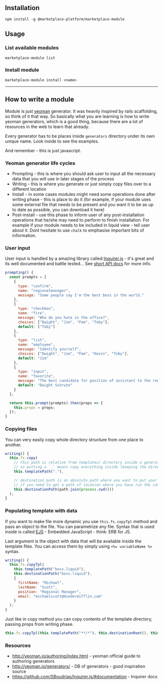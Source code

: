 ## Installation

`npm install -g @marketplace-platform/marketplace-module`

## Usage

### List available modules

`marketplace-module list`

### Install module

`marketplace-module install <name>`

---

## How to write a module

Module is just [yeoman](https://github.com/yeoman/yo) generator. It was heavily inspired by rails scaffolding, so think
of it that way. So basically what you are learning is how to write yeoman generators, which is a good thing, because
there are a lot of resources in the web to learn that already.

Every generator has to be places inside `generators` directory under its own unique name. Look inside to see the
examples.

And remember - this is just javascript.

### Yeoman generator life cycles

* Prompting - this is where you should ask user to input all the necessary data that you will use in later stages of the
  process
* Writing - this is where you generate or just simply copy files over to a different location
* Install - in some cases modules might need some operations done after writing phase - this is place to do it (for
  example, if your module uses some external file that needs to be present and you want it to be as up to date as
  possible, you can download it here)
* Post-install - use this phase to inform user of any post-installation operations that he/she may need to perform to
  finish installation. For example if your module needs to be included in liquid view - tell user about it. Dont
  hesitate to use `chalk` to emphasise important bits of information.

### User input

User input is handled by a amazing library called [Inquirer.js](https://github.com/SBoudrias/Inquirer.js/) - it's great
and its well documented and battle tested... See [short API docs](https://github.com/SBoudrias/Inquirer.js/#question)
for more info.

```javascript
prompting() {
  const prompts = [
    {
      type: "confirm",
      name: "regionalmanager",
      message: "Some people say I'm the best boss in the world."
    },
    {
      type: "checkbox",
      name: "fire",
      message: "Who do you hate in the office?",
      choices: ["Dwight", "Jim", "Pam", "Toby"],
      default: ["Toby"]
    },
    {
      type: "list",
      name: "employee",
      message: "Identify yourself",
      choices: ["Dwight", "Jim", "Pam", "Kevin", "Toby"],
      default: "Jim"
    },
    {
      type: "input",
      name: "favorite",
      message: "The best candidate for position of assistant to the regional manager is...?",
      default: "Dwight Schrute"
    }
  ];

  return this.prompt(prompts).then(props => {
    this.props = props;
  });
}
```

### Copying files

You can very easily copy whole directory structure from one place to another.

```javascript
writing() {
  this.fs.copy(
    // this path is relative from templates/ directory inside a generator
    // so putting a `.` means copy everything inside (keeping the directory structure)
    this.templatePath("."),

    // destination path is an absolute path where you want to put your files.
    // if you need to get a path of location where you have run the command, use `process.cwd()`
    this.destinationPath(path.join(process.cwd()))
  );
}
```

### Populating template with data

If you want to make file more dynamic you use `this.fs.copyTpl` method and pass an object to the file. You can
parametrize any file. Syntax that is used inside is called [EJS](http://www.embeddedjs.com/) - Embedded JavaScript -
think: ERB for JS.

Last argument is the object with data that will be available inside the template files. You can access them by simply
using `<%= variableName %>` syntax.

```javascript
writing() {
  this.fs.copyTpl(
    this.templatePath("boss.liquid"),
    this.destinationPath("boss.liquid"),
    {
      firstName: "Michael",
      lastName: "Scott",
      position: "Regional Manager",
      email: "michaelscott@dundermifflin.com"
    }
  );
}
```

Just like in copy method you can copy contents of the template directory, passing props from writing phase.

```javascript
this.fs.copyTpl(this.templatePath("**/*"), this.destinationRoot(), this.props);
```

### Resources

* http://yeoman.io/authoring/index.html - yeoman official guide to authoring generators
* http://yeoman.io/generators/ - DB of generators - good inspiration source
* https://github.com/SBoudrias/Inquirer.js/#documentation - Inquirer docs
